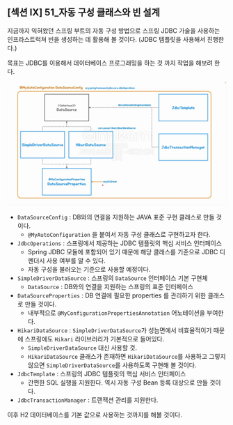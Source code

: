 ## [섹션 IX] 51_자동 구성 클래스와 빈 설계

지금까지 익혀왔던 스프링 부트의 자동 구성 방법으로 스프링 JDBC 가술을 사용하는 인프라스트럭쳐 빈을 생성하는 데 활용해 볼 것이다. (JDBC 템플릿을 사용해서 진행한다.)

목표는 JDBC를 이용해서 데이터베이스 프로그래밍을 하는 것 까지 작업을 해보려 한다.

![스프링 JDBC 자동 구성](../../image/09_51_01.png)
- `DataSourceConfig` : DB와의 연결을 지원하는 JAVA 표준 구현 클래스로 만들 것이다.
  - `@MyAutoConfiguration` 을 붙여서 자동 구성 클래스로 구현하고자 한다.
- `JdbcOperations` : 스프링에서 제공하는 JDBC 템플릿의 핵심 서비스 인터페이스
  - Spring JDBC 모듈에 포함되어 있기 때문에 해당 클래스를 기준으로 JDBC 디펜더시 사용 여부를 알 수 있다.
  - 자동 구성을 불러오는 기준으로 사용할 예정이다.
- `SimpleDriverDataSource` : 스프링의 `DataSource` 인터페이스 기본 구현체
  - `DataSource` : DB와의 연결을 지원하는 스프링의 표준 인터페이스
- `DataSourceProperties` : DB 연결에 필요한 properties 를 관리하기 위한 클래스로 만들 것이다.
  - 내부적으로 `@MyConfigurationPropertiesAnnotation` 어노테이션을 부여한다.
- `HikariDataSource` : `SimpleDriverDataSource`가 성늠면에서 비효율적이기 때문에 스프링에도 `Hikari` 라이브러리가 기본적으로 들어있다.
  - `SimpleDriverDataSource` 대신 사용할 것.
  - `HikariDataSource` 클래스가 존재하면 `HikariDataSource`를 사용하고 그렇지 않으면 `SimpleDriverDataSource`를 사용하도록 구현해 볼 것이다.
- `JdbcTemplate` : 스프링의 JDBC 템플릿의 핵심 서비스 인터페이스
  - 간편한 SQL 실행을 지원한다. 역시 자동 구성 Bean 등록 대상으로 만들 것이다.
- `JdbcTransactionManager` :  트랜잭션 관리를 지원한다.

이후 H2 데이터베이스를 기본 값으로 사용하는 것까지를 해볼 것이다.